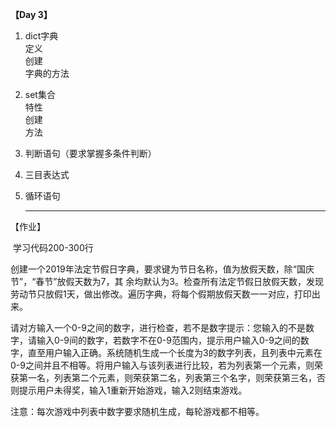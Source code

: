 **【Day 3】**

1. dict字典<br>
   定义<br>
   创建<br>
   字典的方法<br>

2. set集合<br>
   特性<br>
   创建<br>
   方法<br>

3. 判断语句（要求掌握多条件判断）<br>

4. 三目表达式<br>

5. 循环语句<br>

   -------------------------

 【作业】

​	学习代码200-300行

​	创建一个2019年法定节假日字典，要求键为节日名称，值为放假天数，除“国庆节”，“春节”放假天数为7，其	余均默认为3。检查所有法定节假日放假天数，发现劳动节只放假1天，做出修改。遍历字典，将每个假期放假天数一一对应，打印出来。

​	请对方输入一个0-9之间的数字，进行检查，若不是数字提示：您输入的不是数字，请输入0-9间的数字，若数字不在0-9范围内，提示用户输入0-9之间的数字，直至用户输入正确。系统随机生成一个长度为3的数字列表，且列表中元素在0-9之间并且不相等。将用户输入与该列表进行比较，若为列表第一个元素，则荣获第一名，列表第二个元素，则荣获第二名，列表第三个名字，则荣获第三名，否则提示用户未得奖，输入1重新开始游戏，输入2则结束游戏。

注意：每次游戏中列表中数字要求随机生成，每轮游戏都不相等。

